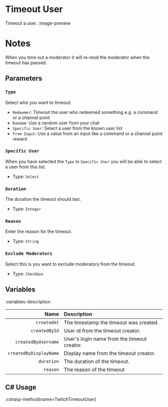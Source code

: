 # Timeout User
Timeout a user.
:image-preview

# Notes
When you time out a moderator it will re-mod the moderator when the timeout has passed.

## Parameters
### `Type`
Select who you want to timeout.

- `Redeemer`: Timeout the user who redeemed something e.g. a command or a channel point
- `Random`: Use a random user from your chat
- `Specific User`: Select a user from the known user list
- `From Input`: Use a value from an input like a command or a channel point reward

### `Specific User`
When you have selected the `Type` to `Specific User` you will be able to select a user from this list.

- Type: `Select`

### `Duration`
The duration the timeout should last.

- Type: `Integer`

### `Reason`
Enter the reason for the timeout.

- Type: `String`

### `Exclude Moderators`
Select this is you want to exclude moderators from the timeout.

- Type: `Checkbox`

## Variables
:variables-description

Name | Description
----:|:------------
`createdAt` | The timestamp the timeout was created.
`createdById` | User id from the timeout creator.
`createdByUsername` | User's login name from the timeout creator.
`createdByDisplayName` | Display name from the timeout creator.
`duration` | The duration of the timeout.
`reason` | The reason of the timeout

## C# Usage
:csharp-method{name=TwitchTimeoutUser}
